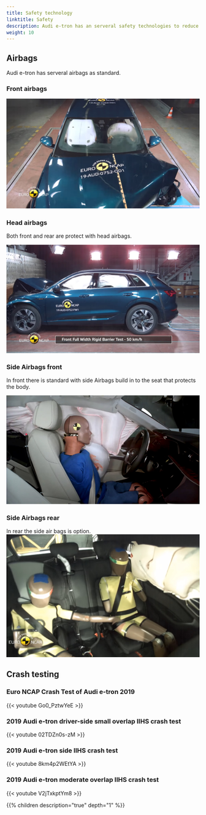 ```yaml
---
title: Safety technology
linktitle: Safety
description: Audi e-tron has an serveral safety technologies to reduce damage in collisions
weight: 10
---
```



## Airbags

Audi e-tron has serveral airbags as standard.

### Front airbags

![Front Airbags](frontairbags.jpg "Front airbags - standard")

### Head airbags

Both front and rear are protect with head airbags. 

![Front](sideairbags.jpg "Side Airbags windows")

### Side Airbags front

In front there is standard with side Airbags build in to the seat that protects the body.

![Side Airbags](airbagssidefronts.jpg "Side Air-bags front")


### Side Airbags rear

In rear the side air bags is option. 
![Side airbags rear](airbagssiderear.jpg "Air bag side rear")


## Crash testing


### Euro NCAP Crash Test of Audi e-tron 2019

{{< youtube Go0_PztwYeE >}}


### 2019 Audi e-tron driver-side small overlap IIHS crash test

{{< youtube 02TDZn0s-zM >}}


### 2019 Audi e-tron side IIHS crash test

{{< youtube 8km4p2WEtYA >}}

### 2019 Audi e-tron moderate overlap IIHS crash test

{{< youtube V2jTxkptYm8 >}}

{{% children description="true" depth="1" %}}
